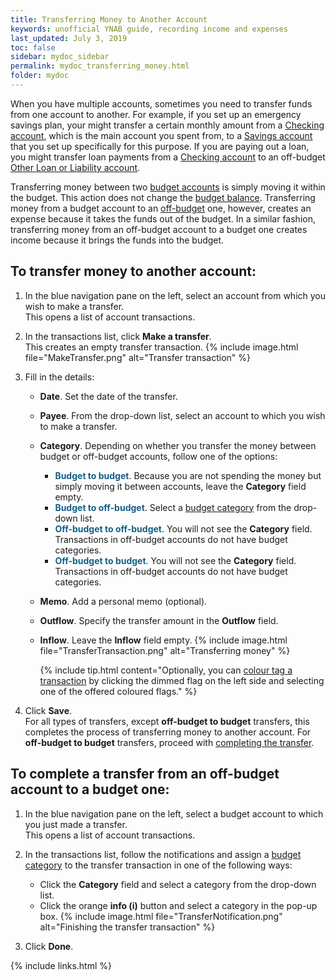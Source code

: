```yaml
---
title: Transferring Money to Another Account
keywords: unofficial YNAB guide, recording income and expenses
last_updated: July 3, 2019
toc: false
sidebar: mydoc_sidebar
permalink: mydoc_transferring_money.html
folder: mydoc
---
```


When you have multiple accounts, sometimes you need to transfer funds from one account to another. For example, if you set up an emergency savings plan, your might transfer a certain monthly amount from a [Checking account](mydoc_account_types), which is the main account you spent from, to a [Savings account](mydoc_account_types) that you set up specifically for this purpose. If you are paying out a loan, you might transfer loan payments from a [Checking account](mydoc_account_types) to an off-budget [Other Loan or Liability account](mydoc_account_types).

Transferring money between two [budget accounts](mydoc_account_types.html#account-categories) is simply moving it within the budget. This action does not change the [budget balance](mydoc_budget_balance). Transferring money from a budget account to an [off-budget](mydoc_account_types.html#account-categories) one, however, creates an expense because it takes the funds out of the budget. In a similar fashion, transferring money from an off-budget account to a budget one creates income because it brings the funds into the budget.


## To transfer money to another account:

1.  In the blue navigation pane on the left, select an account from which you wish to make a transfer. <br/>This opens a list of account transactions.

2.  In the transactions list, click **Make a transfer**. <br/>This creates an empty transfer transaction.
    {% include image.html file="MakeTransfer.png" alt="Transfer transaction" %}

3.  Fill in the details:
    *  **Date**. Set the date of the transfer.
    *  **Payee**. From the drop-down list, select an account to which you wish to make a transfer.
    *  **Category**. Depending on whether you transfer the money between budget or off-budget accounts, follow one of the options:
        *  <span style="color: #155f88"><b>Budget to budget</b></span>. Because you are not spending the money but simply moving it between accounts, leave the **Category** field empty.
        *  <span style="color: #155f88"><b>Budget to off-budget</b></span>. Select a [budget category](mydoc_about_categories) from the drop-down list.
        *  <span style="color: #155f88"><b>Off-budget to off-budget</b></span>. You will not see the **Category** field. Transactions in off-budget accounts do not have budget categories.
        *  <span style="color: #155f88"><b>Off-budget to budget</b></span>. You will not see the **Category** field. Transactions in off-budget accounts do not have budget categories.
    *  **Memo**. Add a personal memo (optional).
    *  **Outflow**. Specify the transfer amount in the **Outflow** field.
    *  **Inflow**. Leave the **Inflow** field empty.
        {% include image.html file="TransferTransaction.png" alt="Transferring money" %}

        {% include tip.html content="Optionally, you can [colour tag a transaction](mydoc_tagging_transactions) by clicking the dimmed flag on the left side and selecting one of the offered coloured flags." %}

4. Click **Save**. <br/>For all types of transfers, except **off-budget to budget** transfers, this completes the process of transferring money to another account. For **off-budget to budget** transfers, proceed with [completing the transfer](#to-complete-a-transfer-from-an-off-budget-account-to-a-budget-one).

## To complete a transfer from an off-budget account to a budget one:

1.  In the blue navigation pane on the left, select a budget account to which you just made a transfer. <br/>This opens a list of account transactions.

2.  In the transactions list, follow the notifications and assign a [budget category](mydoc_about_categories) to the transfer transaction in one of the following ways:
    *  Click the **Category** field and select a category from the drop-down list.
    *  Click the orange **info (i)** button and select a category in the pop-up box.
        {% include image.html file="TransferNotification.png" alt="Finishing the transfer transaction" %}

3.  Click **Done**.

{% include links.html %}
